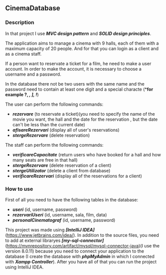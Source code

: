 ## **CinemaDatabase**  

### **Description** 

In that project I use ***MVC design pattern*** and ***SOLID design principles***.

The application aims to manage a cinema with 9 halls, each of them with a maximum capacity of 20 people. And for that you can login as a client and as a cinema staff.

If a person want to reservate a ticket for a film, he need to make a user account. In order to make the account, it is necessary to choose a username and a password.  

In the database there not be two users with the same name and the password need to contain at least one digit and a special characte (***for example ?, *, ], !***) 

The user can perform the following commands:
- ***rezervare*** (to reservate a ticket)(you need to specify the name of the movie you want, the hall and the date for the reservation , but the date can't be less than the current date)
- ***afisareRezervari*** (display all of user's reservations)
- ***stergeRezervare*** (delete reservation)

The staff can perform the following commands:
- ***verificareCapacitate*** (return users who have booked for a hall and how many seats are free in that hall)
- ***stergeRezervare*** (delete reservation of a client)
- ***stergeUtilizator*** (delete a client from database)
- ***verificareRezervari*** (display all of the reservations for a client)

### **How to use**

First of all you need to have the following tables in the database:
- ***useri*** (id, username, password)
- ***rezervariUseri*** (id, username, sala, film, data)
- ***personalCinematograf*** (id, username, password)

This project was made using ***[IntelliJ IDEA]***(https://www.jetbrains.com/idea/).
In addition to the source files, you need to add at external libraryes ***[my-sql-connector]***(https://mvnrepository.com/artifact/mysql/mysql-connector-java)(I use the version 8.0.11) because you need to connect your application to the database (I create the database with ***phpMyAdmin*** in which I connected with ***Xampp Controller***).
After you have all of that you can run the project using IntelliJ IDEA.



